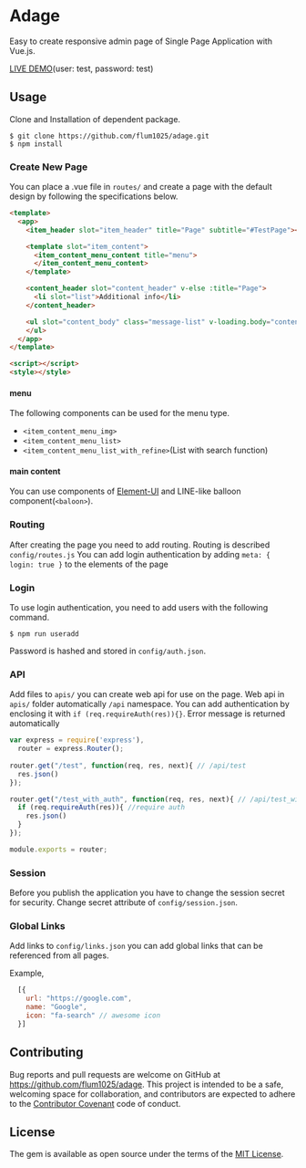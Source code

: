 # Adage

Easy to create responsive admin page of Single Page Application with Vue.js.

[LIVE DEMO](https://demo.adage.flum.pw)(user: test, password: test)

## Usage

Clone and Installation of dependent package.

    $ git clone https://github.com/flum1025/adage.git
    $ npm install

### Create New Page

You can place a .vue file in `routes/` and create a page with the default design by following the specifications below.

```html
<template>
  <app>
    <item_header slot="item_header" title="Page" subtitle="#TestPage"></item_header>

    <template slot="item_content">
      <item_content_menu_content title="menu">
      </item_content_menu_content>
    </template>

    <content_header slot="content_header" v-else :title="Page">
      <li slot="list">Additional info</li>
    </content_header>

    <ul slot="content_body" class="message-list" v-loading.body="content_loading" element-loading-text="Loading...">
    </ul>
  </app>
</template>

<script></script>
<style></style>
```

#### menu

The following components can be used for the menu type.

- `<item_content_menu_img>`
- `<item_content_menu_list>`
- `<item_content_menu_list_with_refine>`(List with search function)

#### main content

You can use components of [Element-UI](https://github.com/ElemeFE/element) and LINE-like balloon component(`<baloon>`).

### Routing

After creating the page you need to add routing. Routing is described `config/routes.js`
You can add login authentication by adding `meta: { login: true }` to the elements of the page

### Login

To use login authentication, you need to add users with the following command.

    $ npm run useradd

Password is hashed and stored in `config/auth.json`.

### API

Add files to `apis/` you can create web api for use on the page. Web api in `apis/` folder automatically `/api` namespace. 
You can add authentication by enclosing it with `if (req.requireAuth(res)){}`. Error message is returned automatically

```js
var express = require('express'),
  router = express.Router();
  
router.get("/test", function(req, res, next){ // /api/test
  res.json()
});

router.get("/test_with_auth", function(req, res, next){ // /api/test_with_auth
  if (req.requireAuth(res)){ //require auth
    res.json()
  }
});

module.exports = router;
```

### Session

Before you publish the application you have to change the session secret for security.
Change secret attribute of `config/session.json`.

### Global Links

Add links to `config/links.json` you can add global links that can be referenced from all pages.

Example,
```js
  [{
    url: "https://google.com",
    name: "Google",
    icon: "fa-search" // awesome icon
  }]
```

## Contributing

Bug reports and pull requests are welcome on GitHub at https://github.com/flum1025/adage. This project is intended to be a safe, welcoming space for collaboration, and contributors are expected to adhere to the [Contributor Covenant](http://contributor-covenant.org) code of conduct.

## License

The gem is available as open source under the terms of the [MIT License](http://opensource.org/licenses/MIT).
